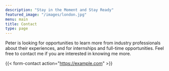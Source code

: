 ```yaml
---
description: "Stay in the Moment and Stay Ready"
featured_image: "/images/london.jpg"
menu: main
title: Contact
type: page
---
```


Peter is looking for opportunities to learn more from industry professionals about their experiences, and for internships and full-time opportunities. Feel free to contact me if you are interested in knowing me more. 

{{< form-contact action="https://example.com"  >}}


